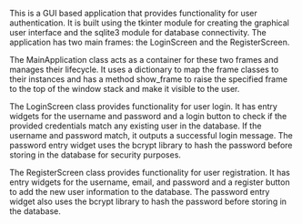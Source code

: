 This is a GUI based application that provides functionality for user authentication. It is built using the tkinter module for creating the graphical user interface and the sqlite3 module for database connectivity. The application has two main frames: the LoginScreen and the RegisterScreen.

The MainApplication class acts as a container for these two frames and manages their lifecycle. It uses a dictionary to map the frame classes to their instances and has a method show_frame to raise the specified frame to the top of the window stack and make it visible to the user.

The LoginScreen class provides functionality for user login. It has entry widgets for the username and password and a login button to check if the provided credentials match any existing user in the database. If the username and password match, it outputs a successful login message. The password entry widget uses the bcrypt library to hash the password before storing in the database for security purposes.

The RegisterScreen class provides functionality for user registration. It has entry widgets for the username, email, and password and a register button to add the new user information to the database. The password entry widget also uses the bcrypt library to hash the password before storing in the database.
